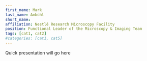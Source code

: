 ```yaml
---
first_name: Mark
last_name: Ambühl
short_name: 
affiliation: Nestlé Research Microscopy Facility
position: Functional Leader of the Microscopy & Imaging Team
tags: [cat1, cat2]
#categories: [cat1, cat5]
---
```


Quick presentation will go here 